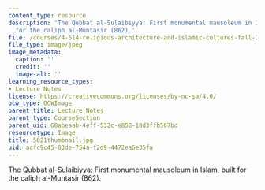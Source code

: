 ```yaml
---
content_type: resource
description: 'The Qubbat al-Sulaibiyya: First monumental mausoleum in Islam, built
  for the caliph al-Muntasir (862).'
file: /courses/4-614-religious-architecture-and-islamic-cultures-fall-2002/acfc9c4583de754af2d94472ea6e35fa_5021thumbnail.jpg
file_type: image/jpeg
image_metadata:
  caption: ''
  credit: ''
  image-alt: ''
learning_resource_types:
- Lecture Notes
license: https://creativecommons.org/licenses/by-nc-sa/4.0/
ocw_type: OCWImage
parent_title: Lecture Notes
parent_type: CourseSection
parent_uid: 68abeaab-4eff-532c-e858-18d3ffb567bd
resourcetype: Image
title: 5021thumbnail.jpg
uid: acfc9c45-83de-754a-f2d9-4472ea6e35fa
---
```

The Qubbat al-Sulaibiyya: First monumental mausoleum in Islam, built for the caliph al-Muntasir (862).